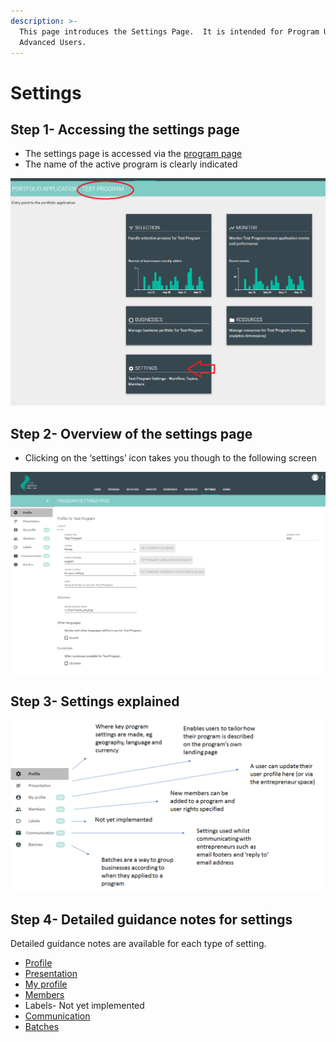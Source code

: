 ```yaml
---
description: >-
  This page introduces the Settings Page.  It is intended for Program Users and
  Advanced Users.
---
```


# Settings

## Step 1- Accessing the settings page

* The settings page is accessed via the [program page](https://program-user-docs.preignition.org/~/edit/primary/users-program-and-advanced/portfolio)
* The name of the active program is clearly indicated

![](../../../.gitbook/assets/image-29.png)

## Step 2- Overview of the settings page

* Clicking on the ‘settings’ icon takes you though to the following screen

![](../../../.gitbook/assets/image%20%2835%29.png)

## Step 3- Settings explained

![](../../../.gitbook/assets/image-19.png)

## Step 4- Detailed guidance notes for settings

Detailed guidance notes are available for each type of setting.

* [Profile](https://program-user-docs.preignition.org/~/edit/primary/users-program-and-advanced/portfolio/settings/profile)
* [Presentation](https://program-user-docs.preignition.org/~/edit/primary/users-program-and-advanced/portfolio/settings/presentation)
* [My profile](https://program-user-docs.preignition.org/~/edit/primary/users-program-and-advanced/portfolio/settings/my-profile)
* [Members](https://program-user-docs.preignition.org/~/edit/primary/users-program-and-advanced/portfolio/settings/members)
* Labels- Not yet implemented
* [Communication](https://program-user-docs.preignition.org/~/edit/primary/users-program-and-advanced/portfolio/settings/communication)
* [Batches](https://program-user-docs.preignition.org/~/edit/primary/users-program-and-advanced/portfolio/settings/batches)

